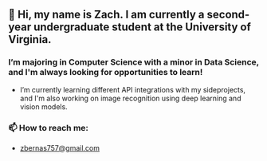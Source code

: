 ## 👋 Hi, my name is Zach. I am currently a second-year undergraduate student at the University of Virginia.
### I’m majoring in Computer Science with a minor in Data Science, and I'm always looking for opportunities to learn!
- I’m currently learning different API integrations with my sideprojects, and I'm also working on image recognition using deep learning and vision models.

### 📫 How to reach me:
* zbernas757@gmail.com

<!---
zakattak0/zakattak0 is a ✨ special ✨ repository because its `README.md` (this file) appears on your GitHub profile.
You can click the Preview link to take a look at your changes.
--->
